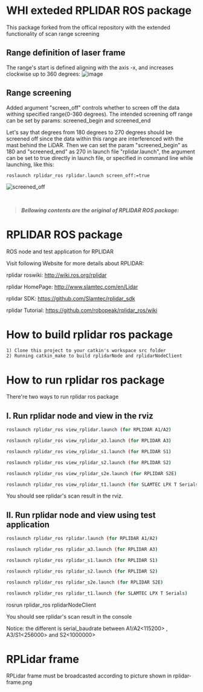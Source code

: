 # WHI exteded RPLIDAR ROS package
This package forked from the offical repository with the extended functionality of scan range screening

## Range definition of laser frame
The range's start is defined aligning with the axis -x, and increases clockwise up to 360 degrees:
![image](https://user-images.githubusercontent.com/72239958/230850302-8ff34f75-b9c4-4fd8-a4f7-069e2522ffdf.png)


## Range screening
Added argument "screen_off" controls whether to screen off the data withing specified range(0-360 degrees). The intended screening off range can be set by params: screened_begin and screened_end

Let's say that degrees from 180 degrees to 270 degrees should be screened off since the data within this range are interferenced with the mast behind the LiDAR. Then we can set the param "screened_begin" as 180 and "screened_end" as 270 in launch file "rplidar.launch", the argument can be set to true directly in launch file, or specified in command line while launching, like this:
```
roslaunch rplidar_ros rplidar.launch screen_off:=true
```

![screened_off](https://user-images.githubusercontent.com/72239958/230855140-6cb6972c-cfcc-491d-9884-7224d6b9fbf4.png)

<br>

> ***Bellowing contents are the original of RPLIDAR ROS package:***

RPLIDAR ROS package
=====================================================================

ROS node and test application for RPLIDAR

Visit following Website for more details about RPLIDAR:

rplidar roswiki: http://wiki.ros.org/rplidar

rplidar HomePage:   http://www.slamtec.com/en/Lidar

rplidar SDK: https://github.com/Slamtec/rplidar_sdk

rplidar Tutorial:  https://github.com/robopeak/rplidar_ros/wiki

How to build rplidar ros package
=====================================================================
    1) Clone this project to your catkin's workspace src folder
    2) Running catkin_make to build rplidarNode and rplidarNodeClient

How to run rplidar ros package
=====================================================================
There're two ways to run rplidar ros package

I. Run rplidar node and view in the rviz
------------------------------------------------------------
```bash
roslaunch rplidar_ros view_rplidar.launch (for RPLIDAR A1/A2)
```
```bash
roslaunch rplidar_ros view_rplidar_a3.launch (for RPLIDAR A3)
``` 
```bash
roslaunch rplidar_ros view_rplidar_s1.launch (for RPLIDAR S1)
``` 
```bash 
roslaunch rplidar_ros view_rplidar_s2.launch (for RPLIDAR S2)
``` 
```bash 
roslaunch rplidar_ros view_rplidar_s2e.launch (for RPLIDAR S2E)
``` 
```bash
roslaunch rplidar_ros view_rplidar_t1.launch (for SLAMTEC LPX T Serials)  
``` 
You should see rplidar's scan result in the rviz.

II. Run rplidar node and view using test application
------------------------------------------------------------
```bash
roslaunch rplidar_ros rplidar.launch (for RPLIDAR A1/A2)
```
```bash
roslaunch rplidar_ros rplidar_a3.launch (for RPLIDAR A3)
```
```bash 
roslaunch rplidar_ros rplidar_s1.launch (for RPLIDAR S1)
```
```bash 
roslaunch rplidar_ros rplidar_s2.launch (for RPLIDAR S2)
```
```bash
roslaunch rplidar_ros rplidar_s2e.launch (for RPLIDAR S2E)
```
```bash 
roslaunch rplidar_ros rplidar_t1.launch (for SLAMTEC LPX T Serials)  
```
rosrun rplidar_ros rplidarNodeClient

You should see rplidar's scan result in the console

Notice: the different is serial_baudrate between A1/A2<115200> , A3/S1<256000> and S2<1000000>

RPLidar frame
=====================================================================
RPLidar frame must be broadcasted according to picture shown in rplidar-frame.png
